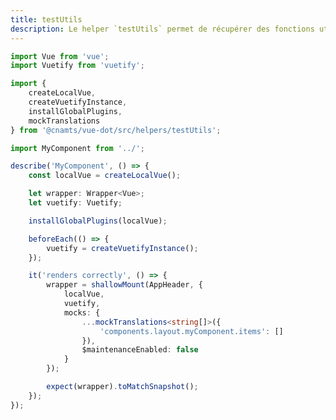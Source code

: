 ```yaml
---
title: testUtils
description: Le helper `testUtils` permet de récupérer des fonctions utilitaires pour les tests.
---
```


<doc-tabs>

<doc-tab-item label="Utilisation">

```ts
import Vue from 'vue';
import Vuetify from 'vuetify';

import {
	createLocalVue,
	createVuetifyInstance,
	installGlobalPlugins,
	mockTranslations
} from '@cnamts/vue-dot/src/helpers/testUtils';

import MyComponent from '../';

describe('MyComponent', () => {
	const localVue = createLocalVue();

	let wrapper: Wrapper<Vue>;
	let vuetify: Vuetify;

	installGlobalPlugins(localVue);

	beforeEach(() => {
		vuetify = createVuetifyInstance();
	});

	it('renders correctly', () => {
		wrapper = shallowMount(AppHeader, {
			localVue,
			vuetify,
			mocks: {
				...mockTranslations<string[]>({
					'components.layout.myComponent.items': []
				}),
				$maintenanceEnabled: false
			}
		});

		expect(wrapper).toMatchSnapshot();
	});
});
```

</doc-tab-item>

<doc-tab-item label="API">
<doc-api name="helpers/test-utils"></doc-api>
</doc-tab-item>

</doc-tabs>
